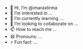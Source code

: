 - 👋 Hi, I’m @imarastirma
- 👀 I’m interested in ...
- 🌱 I’m currently learning ...
- 💞️ I’m looking to collaborate on ...
- 📫 How to reach me ...
- 😄 Pronouns: ...
- ⚡ Fun fact: ...

<!---
imarastirma/imarastirma is a ✨ special ✨ repository because its `README.md` (this file) appears on your GitHub profile.
You can click the Preview link to take a look at your changes.
--->
